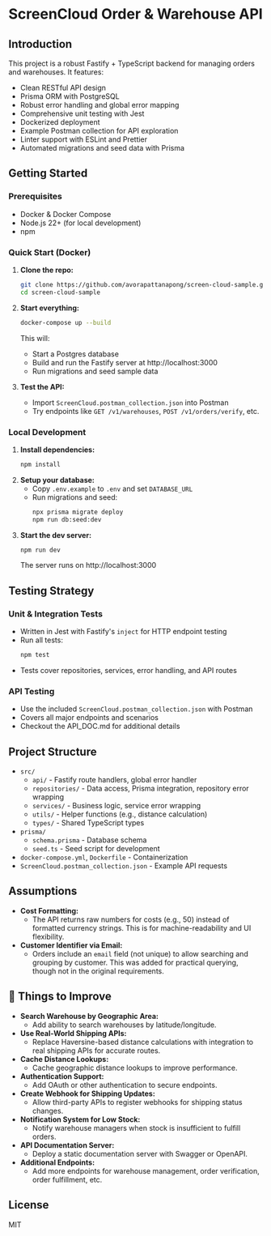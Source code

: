# ScreenCloud Order & Warehouse API

## Introduction

This project is a robust Fastify + TypeScript backend for managing orders and warehouses. It features:
- Clean RESTful API design
- Prisma ORM with PostgreSQL
- Robust error handling and global error mapping
- Comprehensive unit testing with Jest
- Dockerized deployment
- Example Postman collection for API exploration
- Linter support with ESLint and Prettier
- Automated migrations and seed data with Prisma

## Getting Started

### Prerequisites
- Docker & Docker Compose
- Node.js 22+ (for local development)
- npm

### Quick Start (Docker)

1. **Clone the repo:**
   ```sh
   git clone https://github.com/avorapattanapong/screen-cloud-sample.git
   cd screen-cloud-sample
   ```
2. **Start everything:**
   ```sh
   docker-compose up --build
   ```
   This will:
   - Start a Postgres database
   - Build and run the Fastify server at http://localhost:3000
   - Run migrations and seed sample data

3. **Test the API:**
   - Import `ScreenCloud.postman_collection.json` into Postman
   - Try endpoints like `GET /v1/warehouses`, `POST /v1/orders/verify`, etc.

### Local Development

1. **Install dependencies:**
   ```sh
   npm install
   ```
2. **Setup your database:**
   - Copy `.env.example` to `.env` and set `DATABASE_URL`
   - Run migrations and seed:
     ```sh
     npx prisma migrate deploy
     npm run db:seed:dev
     ```
3. **Start the dev server:**
   ```sh
   npm run dev
   ```
   The server runs on http://localhost:3000

## Testing Strategy

### Unit & Integration Tests
- Written in Jest with Fastify's `inject` for HTTP endpoint testing
- Run all tests:
  ```sh
  npm test
  ```
- Tests cover repositories, services, error handling, and API routes

### API Testing
- Use the included `ScreenCloud.postman_collection.json` with Postman
- Covers all major endpoints and scenarios
- Checkout the API_DOC.md for additional details

## Project Structure

- `src/`
  - `api/` - Fastify route handlers, global error handler
  - `repositories/` - Data access, Prisma integration, repository error wrapping
  - `services/` - Business logic, service error wrapping
  - `utils/` - Helper functions (e.g., distance calculation)
  - `types/` - Shared TypeScript types
- `prisma/`
  - `schema.prisma` - Database schema
  - `seed.ts` - Seed script for development
- `docker-compose.yml`, `Dockerfile` - Containerization
- `ScreenCloud.postman_collection.json` - Example API requests

## Assumptions

- **Cost Formatting:**
  - The API returns raw numbers for costs (e.g., 50) instead of formatted currency strings. This is for machine-readability and UI flexibility.
- **Customer Identifier via Email:**
  - Orders include an `email` field (not unique) to allow searching and grouping by customer. This was added for practical querying, though not in the original requirements.

## 🚀 Things to Improve

- **Search Warehouse by Geographic Area:**
  - Add ability to search warehouses by latitude/longitude.
- **Use Real-World Shipping APIs:**
  - Replace Haversine-based distance calculations with integration to real shipping APIs for accurate routes.
- **Cache Distance Lookups:**
  - Cache geographic distance lookups to improve performance.
- **Authentication Support:**
  - Add OAuth or other authentication to secure endpoints.
- **Create Webhook for Shipping Updates:**
  - Allow third-party APIs to register webhooks for shipping status changes.
- **Notification System for Low Stock:**
  - Notify warehouse managers when stock is insufficient to fulfill orders.
- **API Documentation Server:**
  - Deploy a static documentation server with Swagger or OpenAPI.
- **Additional Endpoints:**
  - Add more endpoints for warehouse management, order verification, order fulfillment, etc.

## License

MIT

